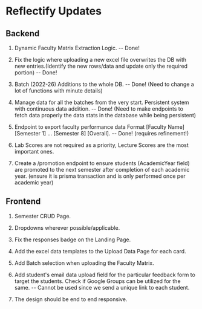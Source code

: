 # Reflectify Updates

## Backend

1. Dynamic Faculty Matrix Extraction Logic. -- Done!

2. Fix the logic where uploading a new excel file overwrites the DB with new entries.(Identify the new rows/data and update only the required portion) -- Done!

3. Batch (2022-26) Additions to the whole DB. -- Done! (Need to change a lot of functions with minute details)

4. Manage data for all the batches from the very start. Persistent system with continuous data addition. -- Done! (Need to make endpoints to fetch data properly the data stats in the database while being persistent)

5. Endpoint to export faculty performance data Format [Faculty Name] [Semester 1] ... [Semester 8] [Overall]. -- Done! (requires refinement!)

6. Lab Scores are not required as a priority, Lecture Scores are the most important ones.

7. Create a /promotion endpoint to ensure students (AcademicYear field) are promoted to the next semester after completion of each academic year. (ensure it is prisma transaction and is only performed once per academic year)

## Frontend

1. Semester CRUD Page.

2. Dropdowns wherever possible/applicable.

3. Fix the responses badge on the Landing Page.

4. Add the excel data templates to the Upload Data Page for each card.

5. Add Batch selection when uploading the Faculty Matrix.

6. Add student's email data upload field for the particular feedback form to target the students. Check if Google Groups can be utilized for the same. -- Cannot be used since we send a unique link to each student.

7. The design should be end to end responsive.
